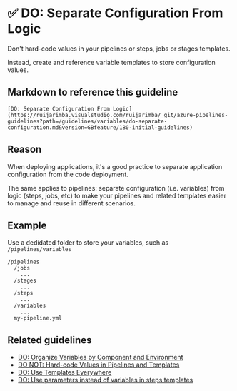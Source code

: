 # ✅ DO: Separate Configuration From Logic

Don't hard-code values in your pipelines or steps, jobs or stages templates.

Instead, create and reference variable templates to store configuration values.

## Markdown to reference this guideline

```plaintext
[DO: Separate Configuration From Logic](https://ruijarimba.visualstudio.com/ruijarimba/_git/azure-pipelines-guidelines?path=/guidelines/variables/do-separate-configuration.md&version=GBfeature/180-initial-guidelines)
```

## Reason

When deploying applications, it's a good practice to separate application
configuration from the code deployment.

The same applies to pipelines: separate configuration (i.e. variables) from
logic (steps, jobs, etc) to make your pipelines and related templates easier to
manage and reuse in different scenarios.

## Example

Use a dedidated folder to store your variables, such as `/pipelines/variables`

```plaintext
/pipelines
  /jobs
    ...
  /stages
    ...
  /steps
    ...
  /variables
    ...
  my-pipeline.yml
```

## Related guidelines

- [DO: Organize Variables by Component and Environment](../variables/do-organize-variables.md)
- [DO NOT: Hard-code Values in Pipelines and Templates](https://ruijarimba.visualstudio.com/ruijarimba/_git/azure-pipelines-guidelines/guidelines/general/donot-hard-code-values.md)
- [DO: Use Templates Everywhere](https://ruijarimba.visualstudio.com/ruijarimba/_git/azure-pipelines-guidelines/guidelines/general/do-use-templates-everywhere.md)
- [DO: Use parameters instead of variables in steps templates](https://ruijarimba.visualstudio.com/ruijarimba/_git/azure-pipelines-guidelines/guidelines/steps/avoid-using-variables.md)
